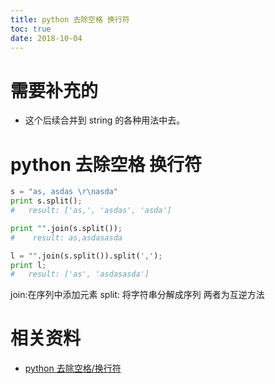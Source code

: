 ```yaml
---
title: python 去除空格 换行符
toc: true
date: 2018-10-04
---
```

# 需要补充的

- 这个后续合并到 string 的各种用法中去。

# python 去除空格 换行符




```python
s = "as, asdas \r\nasda"  
print s.split();  
#   result: ['as,', 'asdas', 'asda']  

print "".join(s.split());  
#    result: as,asdasasda  

l = "".join(s.split()).split(',');  
print l;  
#   result: ['as', 'asdasasda']  
```



join:在序列中添加元素
split: 将字符串分解成序列
两者为互逆方法




# 相关资料

- [python 去除空格/换行符](https://blog.csdn.net/Tcorpion/article/details/75452443)

